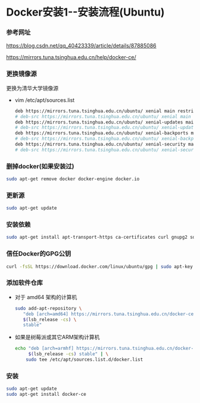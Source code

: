 # Docker安装1--安装流程(Ubuntu)

### 参考网址

https://blog.csdn.net/qq_40423339/article/details/87885086

https://mirrors.tuna.tsinghua.edu.cn/help/docker-ce/

### 更换镜像源

更换为清华大学镜像源

+ vim /etc/apt/sources.list

  ```bash
  deb https://mirrors.tuna.tsinghua.edu.cn/ubuntu/ xenial main restricted universe multiverse
  # deb-src https://mirrors.tuna.tsinghua.edu.cn/ubuntu/ xenial main restricted universe multiverse
  deb https://mirrors.tuna.tsinghua.edu.cn/ubuntu/ xenial-updates main restricted universe multiverse
  # deb-src https://mirrors.tuna.tsinghua.edu.cn/ubuntu/ xenial-updates main restricted universe multiverse
  deb https://mirrors.tuna.tsinghua.edu.cn/ubuntu/ xenial-backports main restricted universe multiverse
  # deb-src https://mirrors.tuna.tsinghua.edu.cn/ubuntu/ xenial-backports main restricted universe multiverse
  deb https://mirrors.tuna.tsinghua.edu.cn/ubuntu/ xenial-security main restricted universe multiverse
  # deb-src https://mirrors.tuna.tsinghua.edu.cn/ubuntu/ xenial-security main restricted universe multiverse
  ```

### 删掉docker(如果安装过)

```bash
sudo apt-get remove docker docker-engine docker.io
```

### 更新源

```bash
sudo apt-get update
```

### 安装依赖

```bash
sudo apt-get install apt-transport-https ca-certificates curl gnupg2 software-properties-common
```

### 信任Docker的GPG公钥

```bash
curl -fsSL https://download.docker.com/linux/ubuntu/gpg | sudo apt-key add -
```

### 添加软件仓库

+ 对于 amd64 架构的计算机

  ```bash
  sudo add-apt-repository \
     "deb [arch=amd64] https://mirrors.tuna.tsinghua.edu.cn/docker-ce/linux/debian \
     $(lsb_release -cs) \
     stable"
  ```

+ 如果是树莓派或其它ARM架构计算机

  ```bash
  echo "deb [arch=armhf] https://mirrors.tuna.tsinghua.edu.cn/docker-ce/linux/debian \
       $(lsb_release -cs) stable" | \
      sudo tee /etc/apt/sources.list.d/docker.list
  ```

### 安装

```bash
sudo apt-get update
sudo apt-get install docker-ce
```





